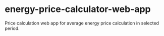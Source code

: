 # energy-price-calculator-web-app
Price calculation web app for average energy price calculation in selected period.
